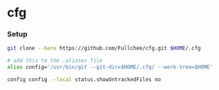 # cfg

### Setup
```bash
git clone --bare https://github.com/Fullchee/cfg.git $HOME/.cfg
```
```bash
# add this to the .aliases file
alias config='/usr/bin/git --git-dir=$HOME/.cfg/ --work-tree=$HOME'
```

```bash
config config --local status.showUntrackedFiles no
```
